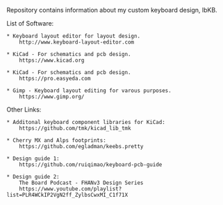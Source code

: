Repository contains information about my custom keyboard design, lbKB.

List of Software:

    * Keyboard layout editor for layout design.
        http://www.keyboard-layout-editor.com

    * KiCad - For schematics and pcb design.
        https://www.kicad.org

    * KiCad - For schematics and pcb design.
        https://pro.easyeda.com

    * Gimp - Keyboard layout editing for varous purposes.
        https://www.gimp.org/

Other Links:

    * Additonal keyboard component libraries for KiCad:
        https://github.com/tmk/kicad_lib_tmk

    * Cherry MX and Alps footprints:
        https://github.com/egladman/keebs.pretty

    * Design guide 1:
        https://github.com/ruiqimao/keyboard-pcb-guide

    * Design guide 2:
        The Board Podcast - FHANv3 Design Series
        https://www.youtube.com/playlist?list=PLR4WCkIP2VgN2ff_ZylbsCwxMI_C1f71X

